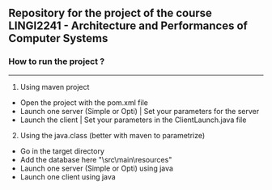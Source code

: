 ## Repository for the project of the course LINGI2241 - Architecture and Performances of Computer Systems
### How to run the project ?
------------------------

1. Using maven project
- Open the project with the pom.xml file
- Launch one server (Simple or Opti) | Set your parameters for the server
- Launch the client | Set your parameters in the ClientLaunch.java file

2. Using the java.class (better with maven to parametrize)
- Go in the target directory
- Add the database here "\src\main\resources"
- Launch one server (Simple or Opti) using java <filename>
- Launch one client using java <filename>
